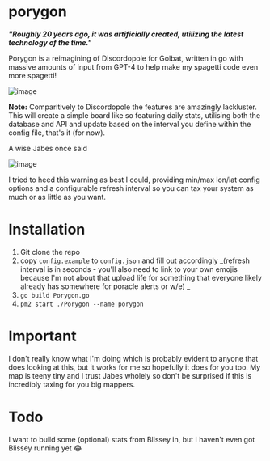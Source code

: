 # porygon
**_"Roughly 20 years ago, it was artificially created, utilizing the latest technology of the time."_**

Porygon is a reimagining of Discordopole for Golbat, written in go with massive amounts of input from GPT-4 to help make my spagetti code even more spagetti!

![image](https://github.com/roundaboutluke/porygon/assets/10819615/05672cb8-cf06-4a6d-9bfb-84b56da52645)


**Note:** Comparitively to Discordopole the features are amazingly lackluster. This will create a simple board like so featuring daily stats, utilising both the database and API and update based on the interval you define within the config file, that's it (for now).

A wise Jabes once said


![image](https://github.com/roundaboutluke/porygon/assets/10819615/e750135a-d710-4228-808e-9a4d0292f517)

I tried to heed this warning as best I could, providing min/max lon/lat config options and a configurable refresh interval so you can tax your system as much or as little as you want.


# Installation

1. Git clone the repo
2. copy `config.example` to `config.json` and fill out accordingly _(refresh interval is in seconds - you'll also need to link to your own emojis because I'm not about that upload life for something that everyone likely already has somewhere for poracle alerts or w/e) _
3. `go build Porygon.go`
4. `pm2 start ./Porygon --name porygon`

# Important

I don't really know what I'm doing which is probably evident to anyone that does looking at this, but it works for me so hopefully it does for you too. My map is teeny tiny and I trust Jabes wholely so don't be surprised if this is incredibly taxing for you big mappers.

# Todo

I want to build some (optional) stats from Blissey in, but I haven't even got Blissey running yet 😂
